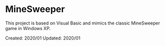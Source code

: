 # MineSweeper
This project is based on Visual Basic and mimics the classic MineSweeper game in Windows XP.

Created: 2020/01
Updated: 2020/01
